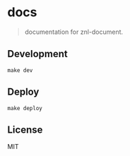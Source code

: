 # docs
> documentation for znl-document.

## Development
```shell
make dev
```

## Deploy
```shell
make deploy
```


## License
MIT
